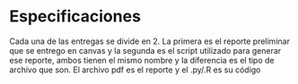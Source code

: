 # Especificaciones
Cada una de las entregas se divide en 2. La primera es el reporte preliminar que se entrego en canvas y la segunda es el script utilizado para generar ese reporte, ambos tienen el mismo nombre y la diferencia es el tipo de archivo que son. 
El archivo pdf es el reporte y el .py/.R es su código 
